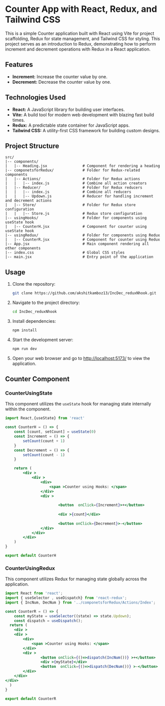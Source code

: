 # Counter App with React, Redux, and Tailwind CSS

This is a simple Counter application built with React using Vite for project scaffolding, Redux for state management, and Tailwind CSS for styling. This project serves as an introduction to Redux, demonstrating how to perform increment and decrement operations with Redux in a React application.

## Features

- **Increment:** Increase the counter value by one.
- **Decrement:** Decrease the counter value by one.

## Technologies Used

- **React:** A JavaScript library for building user interfaces.
- **Vite:** A build tool for modern web development with blazing fast build times.
- **Redux:** A predictable state container for JavaScript apps.
- **Tailwind CSS:** A utility-first CSS framework for building custom designs.

## Project Structure

```
src/
|-- components/
|   |-- Heading.jsx                # Component for rendering a heading
|-- componetsforRedux/             # Folder for Redux-related components
|   |-- Actions/                   # Folder for Redux actions
|   |   |-- index.js               # Combine all action creators
|   |-- Reducer/                   # Folder for Redux reducers
|   |   |-- index.js               # Combine all reducers
|   |   |-- Updown.js              # Reducer for handling increment and decrement actions
|   |-- Store/                     # Folder for Redux store configuration
|   |   |-- Store.js               # Redux store configuration
|-- usingHooks/                    # Folder for components using useState hook
|   |-- CounterH.jsx               # Component for counter using useState hook
|-- usingRedux/                    # Folder for components using Redux
|   |-- CounterR.jsx               # Component for counter using Redux
|-- App.jsx                        # Main component rendering all other components
|-- index.css                      # Global CSS styles
|-- main.jsx                       # Entry point of the application

```

## Usage

1. Clone the repository:

   ```bash
   git clone https://github.com/akshitkamboz13/IncDec_reduxNhook.git
   ```

2. Navigate to the project directory:

   ```bash
   cd IncDec_reduxNhook
   ```

3. Install dependencies:

   ```bash
   npm install
   ```

4. Start the development server:

   ```bash
   npm run dev
   ```

5. Open your web browser and go to [http://localhost:5173/](http://localhost:5173/) to view the application.

## Counter Component

### CounterUsingState

This component utilizes the `useState` hook for managing state internally within the component.

```jsx
import React,{useState} from 'react'

const CounterH = () => {
    const [count, setCount] = useState(0)
    const Increment = () => {
        setCount(count + 1)
    }
    const Decrement = () => {
        setCount(count - 1)
    }

    return (
        <div >
            <div >
                <div>
                    <span >Counter using Hooks: </span>
                </div>
                <div >
                    
                        <button  onClick={Increment}>+</button>
                    
                        <div >{count}</div>
                    
                        <button onClick={Decrement}>-</button>
                </div>
            </div>
        </div>
    )
}

export default CounterH
```

### CounterUsingRedux

This component utilizes Redux for managing state globally across the application.

```jsx
import React from 'react';
import { useSelector , useDispatch} from 'react-redux';
import { IncNum, DecNum } from '../componetsforRedux/Actions/Index';

const CounterR = () => {
    const myState = useSelector((state) => state.Updown);
    const dispatch = useDispatch();
  return (
    <div >
    <div >
        <div>
            <span >Counter using Hooks: </span>
        </div>
        <div >
                <button onClick={()=>dispatch(IncNum())} >+</button>
                <div >{myState}</div>
                <button  onClick={()=>dispatch(DecNum())} >-</button>
        </div>
    </div>
</div>
  )
}

export default CounterR
```

